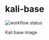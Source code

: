 # kali-base

![workflow status](https://github.com/xtruder/docker-images/actions/workflows/kali-base.yml/badge.svg)

Kali base image
